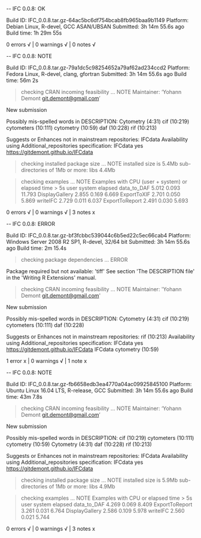 -- IFC 0.0.8: OK

  Build ID:   IFC_0.0.8.tar.gz-64ac5bc6df754bcab8fb965baa9b1149
  Platform:   Debian Linux, R-devel, GCC ASAN/UBSAN
  Submitted:  3h 14m 55.6s ago
  Build time: 1h 29m 55s

0 errors √ | 0 warnings √ | 0 notes √

-- IFC 0.0.8: NOTE

  Build ID:   IFC_0.0.8.tar.gz-79a1dc5c98254652a79af62ad234ccd2
  Platform:   Fedora Linux, R-devel, clang, gfortran
  Submitted:  3h 14m 55.6s ago
  Build time: 56m 2s

> checking CRAN incoming feasibility ... NOTE
  Maintainer: ‘Yohann Demont <git.demont@gmail.com>’
  
  New submission
  
  Possibly mis-spelled words in DESCRIPTION:
    Cytometry (4:31)
    cif (10:219)
    cytometers (10:111)
    cytometry (10:59)
    daf (10:228)
    rif (10:213)
  
  Suggests or Enhances not in mainstream repositories:
    IFCdata
  Availability using Additional_repositories specification:
    IFCdata   yes   https://gitdemont.github.io/IFCdata

> checking installed package size ... NOTE
    installed size is  5.4Mb
    sub-directories of 1Mb or more:
      libs   4.4Mb

> checking examples ... NOTE
  Examples with CPU (user + system) or elapsed time > 5s
                  user system elapsed
  data_to_DAF    5.012  0.093  11.793
  DisplayGallery 2.855  0.169   6.669
  ExportToXIF    2.701  0.050   5.869
  writeIFC       2.729  0.011   6.037
  ExportToReport 2.491  0.030   5.693

0 errors √ | 0 warnings √ | 3 notes x

-- IFC 0.0.8: ERROR

  Build ID:   IFC_0.0.8.tar.gz-bf3fcbbc539044c6b5ed22c5ec66cab4
  Platform:   Windows Server 2008 R2 SP1, R-devel, 32/64 bit
  Submitted:  3h 14m 55.6s ago
  Build time: 2m 15.4s

> checking package dependencies ... ERROR
  
  Package required but not available: 'tiff'
  See section 'The DESCRIPTION file' in the 'Writing R Extensions'
  manual.

> checking CRAN incoming feasibility ... NOTE
  Maintainer: 'Yohann Demont <git.demont@gmail.com>'
  
  New submission
  
  Possibly mis-spelled words in DESCRIPTION:
    Cytometry (4:31)
    cif (10:219)
    cytometers (10:111)
    daf (10:228)
  
  Suggests or Enhances not in mainstream repositories:
    rif (10:213)
  Availability using Additional_repositories specification:
    IFCdata   yes   https://gitdemont.github.io/IFCdata
    IFCdata
    cytometry (10:59)

1 error x | 0 warnings √ | 1 note x

-- IFC 0.0.8: NOTE

  Build ID:   IFC_0.0.8.tar.gz-fb6658edb3ea4770a04ac09925845100
  Platform:   Ubuntu Linux 16.04 LTS, R-release, GCC
  Submitted:  3h 14m 55.6s ago
  Build time: 43m 7.8s

> checking CRAN incoming feasibility ... NOTE
  Maintainer: ‘Yohann Demont <git.demont@gmail.com>’
  
  New submission
  
  Possibly mis-spelled words in DESCRIPTION:
    cif (10:219)
    cytometers (10:111)
    cytometry (10:59)
    Cytometry (4:31)
    daf (10:228)
    rif (10:213)
  
  Suggests or Enhances not in mainstream repositories:
    IFCdata
  Availability using Additional_repositories specification:
    IFCdata   yes   https://gitdemont.github.io/IFCdata

> checking installed package size ... NOTE
    installed size is  5.9Mb
    sub-directories of 1Mb or more:
      libs   4.9Mb

> checking examples ... NOTE
  Examples with CPU or elapsed time > 5s
                  user system elapsed
  data_to_DAF    4.269  0.069   8.409
  ExportToReport 3.261  0.031   6.764
  DisplayGallery 2.586  0.109   5.978
  writeIFC       2.560  0.021   5.744

0 errors √ | 0 warnings √ | 3 notes x
